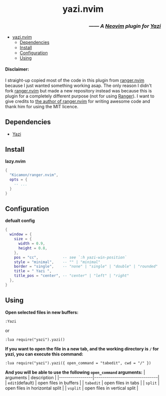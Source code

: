 <h1 align="center">

yazi.nvim

</h1>
<h3 align="right">

*—— A [Neovim](https://github.com/neovim/neovim) plugin for [Yazi](https://github.com/sxyazi/yazi)*

</h3>

<!--toc:start-->
- [yazi.nvim](#yazi.nvim)
  - [Dependencies](#dependencies)
  - [Install](#install)
  - [Configuration](#configuration)
  - [Using](#using)
<!--toc:end-->

#### Disclaimer:
I straight-up copied most of the code in this plugin from [ranger.nvim](https://github.com/Kicamon/ranger.nvim) because I just wanted something working asap. The only reason I didn't fork [ranger.nvim](https://github.com/Kicamon/ranger.nvim) but made a new repository instead was because this is plugin for a completely different purpose (not for using [Ranger](https://github.com/ranger/ranger)). I want to give credits to [the author of ranger.nvim](https://github.com/Kicamon) for writing awesome code and thank him for using the MIT licence.

## Dependencies
- [Yazi](https://github.com/sxyazi/yazi)
## Install
**lazy.nvim**
```lua
{
  "Kicamon/ranger.nvim",
  opts = {
    -- ...
  }
}
```
## Configuration
**defualt config**
```lua
{
  window = {
    size = {
      width = 0.9,
      height = 0.8,
    },
    pos = "cc",           -- see `:h yazi-win-position`
    style = "minimal",    -- "" | "minimal"
    border = "single",    -- "none" | "single" | "double" | "rounded" | "solid" | "shadow"
    title = " Yazi ",
    title_pos = "center", -- "center" | "left" | "right"
  },
}
```
## Using
**Open selected files in new buffers:**
```vim
:Yazi
```
or
```vim
:lua require("yazi").yazi()
```
**If you want to open the file in a new tab, and the working directory is `/` for yazi, you can execute this command:**
```vim
:lua require("yazi").yazi({ open_command = "tabedit", cwd = "/" })
```
**And you will be able to use the following `open_command` arguments:**
| arguments       | description                    |
|-----------------|--------------------------------|
| `edit`(default) | open files in buffers          |
| `tabedit`       | open files in tabs             |
| `split`         | open files in horizontal split |
| `vsplit`        | open files in vertical split   |
